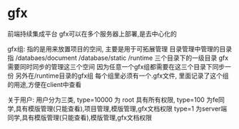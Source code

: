 # gfx
前端持续集成平台
    gfx可以在多个服务器上部署,是去中心化的




gfx组:  指的是用来放置项目的空间, 主要是用于可拓展管理
目录管理中管理的目录指 /databaes/document /database/static /runtime 三个目录下的一级目录
gfx需要同时同步的管理这三个空间 因为任意一个gfx组都需要在这三个目录下同步一份
另外在/runtime目录的gfx组 每个组里必须有一个.gfx文件, 里面记录了这个组的用途,方便在client中查看




关于用户:
    用户分为三类, type=10000 为 root 具有所有权限, 
    type=100 为fe同学,具有模版管理(只能查看),项目管理,模版管理,gfx文档权限
    type=1 为server端同学,具有模版管理(只能查看),模版管理,gfx文档权限